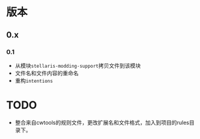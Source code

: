 # 版本

## 0.x

### 0.1

* 从模块`stellaris-modding-support`拷贝文件到该模块
* 文件名和文件内容的重命名
* 重构`intentions`

# TODO

* 整合来自cwtools的规则文件，更改扩展名和文件格式，加入到项目的rules目录下。
